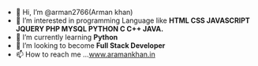 - 👋 Hi, I’m @arman2766(Arman khan)
- 👀 I’m interested in programming Language like <b>HTML CSS JAVASCRIPT JQUERY PHP MYSQL PYTHON C C++ JAVA.</b>
- 🌱  I’m currently learning <b>Python</b>
- 💞️  I’m looking to become <b>Full Stack Developer</b>
- 📫 How to reach me ...www.aramankhan.in

<!---
arman2766/arman2766 is a ✨ special ✨ repository because its `README.md` (this file) appears on your GitHub profile.
You can click the Preview link to take a look at your changes.
--->
